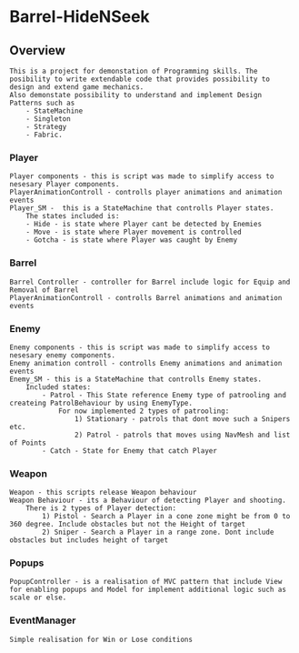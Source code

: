 # Barrel-HideNSeek
## Overview
    This is a project for demonstation of Programming skills. The posibility to write extendable code that provides possibility to design and extend game mechanics.
    Also demonstate possibility to understand and implement Design Patterns such as 
        - StateMachine
        - Singleton
        - Strategy
        - Fabric.

### Player
    Player components - this is script was made to simplify access to nesesary Player components.
    PlayerAnimationControll - controlls player animations and animation events
    Player_SM -  this is a StateMachine that controlls Player states.
        The states included is: 
        - Hide - is state where Player cant be detected by Enemies
        - Move - is state where Player movement is controlled
        - Gotcha - is state where Player was caught by Enemy



### Barrel
    Barrel Controller - controller for Barrel include logic for Equip and Removal of Barrel
    PlayerAnimationControll - controlls Barrel animations and animation events

### Enemy
    Enemy components - this is script was made to simplify access to nesesary enemy components.
    Enemy animation controll - controlls Enemy animations and animation events
    Enemy_SM - this is a StateMachine that controlls Enemy states.
        Included states:
            - Patrol - This State reference Enemy type of patrooling and createing PatrolBehaviour by using EnemyType.
                For now implemented 2 types of patrooling:
                    1) Stationary - patrols that dont move such a Snipers etc.
                    2) Patrol - patrols that moves using NavMesh and list of Points
            - Catch - State for Enemy that catch Player

### Weapon
    Weapon - this scripts release Weapon behaviour
    Weapon Behaviour - its a Behaviour of detecting Player and shooting.
        There is 2 types of Player detection:
            1) Pistol - Search a Player in a cone zone might be from 0 to 360 degree. Include obstacles but not the Height of target
            2) Sniper - Search a Player in a range zone. Dont include obstacles but includes height of target

### Popups
    PopupController - is a realisation of MVC pattern that include View for enabling popups and Model for implement additional logic such as scale or else.

### EventManager
    Simple realisation for Win or Lose conditions